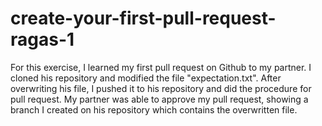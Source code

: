 # create-your-first-pull-request-ragas-1

For this exercise, I learned my first pull request on Github to my partner. I cloned his repository and modified the file "expectation.txt". After overwriting his file, I pushed it to his repository and did the procedure for pull request. My partner was able to approve my pull request, showing a branch I created on his repository which contains the overwritten file.
